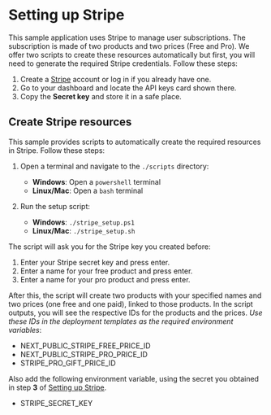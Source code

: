 # Setting up Stripe

This sample application uses Stripe to manage user subscriptions. The subscription is made of two products and two prices (Free and Pro). We offer two scripts to create these resources automatically but first, you will need to generate the required Stripe credentials. Follow these steps:

1. Create a [Stripe](https://stripe.com/) account or log in if you already have one.
2. Go to your dashboard and locate the API keys card shown there.
3. Copy the **Secret key** and store it in a safe place.

## Create Stripe resources

This sample provides scripts to automatically create the required resources in Stripe. Follow these steps:

1. Open a terminal and navigate to the `./scripts` directory:

   - **Windows**: Open a `powershell` terminal
   - **Linux/Mac**: Open a `bash` terminal

2. Run the setup script:
   - **Windows**: `./stripe_setup.ps1`
   - **Linux/Mac**: `./stripe_setup.sh`

The script will ask you for the Stripe key you created before:

1. Enter your Stripe secret key and press enter.
2. Enter a name for your free product and press enter.
3. Enter a name for your pro product and press enter.

After this, the script will create two products with your specified names and two prices (one free and one paid), linked to those products.
In the script outputs, you will see the respective IDs for the products and the prices. _Use these IDs in the deployment templates as the required environment variables_:

- NEXT_PUBLIC_STRIPE_FREE_PRICE_ID
- NEXT_PUBLIC_STRIPE_PRO_PRICE_ID
- STRIPE_PRO_GIFT_PRICE_ID

Also add the following environment variable, using the secret you obtained in step **3** of [Setting up Stripe](#setting-up-stripe).

- STRIPE_SECRET_KEY
